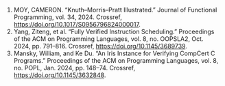 1. MOY, CAMERON. “Knuth–Morris–Pratt Illustrated.” Journal of Functional Programming, vol. 34, 2024. Crossref, <a href='https://doi.org/10.1017/S0956796824000017' target='_blank'>https://doi.org/10.1017/S0956796824000017</a>.
2. Yang, Ziteng, et al. “Fully Verified Instruction Scheduling.” Proceedings of the ACM on Programming Languages, vol. 8, no. OOPSLA2, Oct. 2024, pp. 791–816. Crossref, <a href='https://doi.org/10.1145/3689739' target='_blank'>https://doi.org/10.1145/3689739</a>.
3. Mansky, William, and Ke Du. “An Iris Instance for Verifying CompCert C Programs.” Proceedings of the ACM on Programming Languages, vol. 8, no. POPL, Jan. 2024, pp. 148–74. Crossref, <a href='https://doi.org/10.1145/3632848' target='_blank'>https://doi.org/10.1145/3632848</a>.